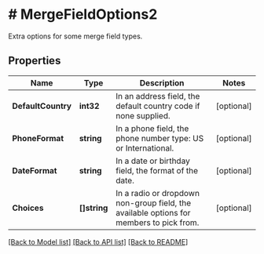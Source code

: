 # # MergeFieldOptions2
Extra options for some merge field types.

## Properties 


Name | Type | Description | Notes
------------ | ------------- | ------------- | -------------
**DefaultCountry**| **int32** | In an address field, the default country code if none supplied.  | [optional]
**PhoneFormat**| **string** | In a phone field, the phone number type: US or International.  | [optional]
**DateFormat**| **string** | In a date or birthday field, the format of the date.  | [optional]
**Choices**| **[]string** | In a radio or dropdown non-group field, the available options for members to pick from.  | [optional]


[[Back to Model list]](../../README.md#models) [[Back to API list]](../../README.md#endpoints) [[Back to README]](../../README.md)


